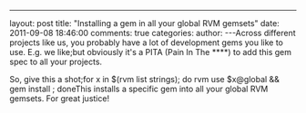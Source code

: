 

---
layout: post
title: "Installing a gem in all your global RVM gemsets"
date: 2011-09-08 18:46:00
comments: true
categories:
author: 
---Across different projects like us, you probably have a lot of development gems you like to use. E.g. we like;but obviously it's a PITA (Pain In The ****) to add this gem spec to all your projects.

So, give this a shot;for x in $(rvm list strings); do rvm use $x@global && gem install <RAD DEVELOPMENT GEM NAME>; doneThis installs a specific gem into all your global RVM gemsets. For great justice!